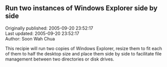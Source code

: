 ## Run two instances of Windows Explorer side by side  
Originally published: 2005-09-20 23:52:17  
Last updated: 2005-09-20 23:52:17  
Author: Soon Wah Chua  
  
This recipie will run two copies of Windows Explorer, resize them to fit each of them to half the desktop size and place them side by side to facilitate file management between two directories or disk drives.